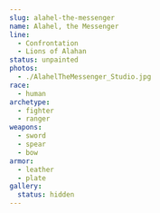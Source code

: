 ```yaml
---
slug: alahel-the-messenger
name: Alahel, the Messenger
line:
  - Confrontation
  - Lions of Alahan
status: unpainted
photos:
  - ./AlahelTheMessenger_Studio.jpg
race:
  - human
archetype:
  - fighter
  - ranger
weapons:
  - sword
  - spear
  - bow
armor:
  - leather
  - plate
gallery:
  status: hidden
---
```

